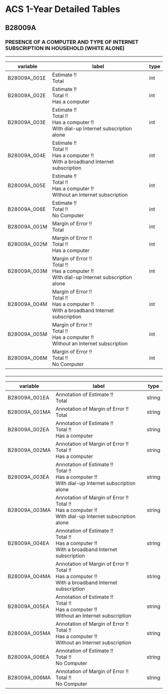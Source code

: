 # ACS 1-Year Detailed Tables

## B28009A

### PRESENCE OF A COMPUTER AND TYPE OF INTERNET SUBSCRIPTION IN HOUSEHOLD (WHITE ALONE)

___

| variable | label | type |
| ----- | ----- | ----- |
| B28009A_001E | Estimate !!<br>Total | int |
| B28009A_002E | Estimate !!<br>Total !!<br>Has a computer | int |
| B28009A_003E | Estimate !!<br>Total !!<br>Has a computer !!<br>With dial-up Internet subscription alone | int |
| B28009A_004E | Estimate !!<br>Total !!<br>Has a computer !!<br>With a broadband Internet subscription | int |
| B28009A_005E | Estimate !!<br>Total !!<br>Has a computer !!<br>Without an Internet subscription | int |
| B28009A_006E | Estimate !!<br>Total !!<br>No Computer | int |
| B28009A_001M | Margin of Error !!<br>Total | int |
| B28009A_002M | Margin of Error !!<br>Total !!<br>Has a computer | int |
| B28009A_003M | Margin of Error !!<br>Total !!<br>Has a computer !!<br>With dial-up Internet subscription alone | int |
| B28009A_004M | Margin of Error !!<br>Total !!<br>Has a computer !!<br>With a broadband Internet subscription | int |
| B28009A_005M | Margin of Error !!<br>Total !!<br>Has a computer !!<br>Without an Internet subscription | int |
| B28009A_006M | Margin of Error !!<br>Total !!<br>No Computer | int |
### 

___

| variable | label | type |
| ----- | ----- | ----- |
| B28009A_001EA | Annotation of Estimate !!<br>Total | string |
| B28009A_001MA | Annotation of Margin of Error !!<br>Total | string |
| B28009A_002EA | Annotation of Estimate !!<br>Total !!<br>Has a computer | string |
| B28009A_002MA | Annotation of Margin of Error !!<br>Total !!<br>Has a computer | string |
| B28009A_003EA | Annotation of Estimate !!<br>Total !!<br>Has a computer !!<br>With dial-up Internet subscription alone | string |
| B28009A_003MA | Annotation of Margin of Error !!<br>Total !!<br>Has a computer !!<br>With dial-up Internet subscription alone | string |
| B28009A_004EA | Annotation of Estimate !!<br>Total !!<br>Has a computer !!<br>With a broadband Internet subscription | string |
| B28009A_004MA | Annotation of Margin of Error !!<br>Total !!<br>Has a computer !!<br>With a broadband Internet subscription | string |
| B28009A_005EA | Annotation of Estimate !!<br>Total !!<br>Has a computer !!<br>Without an Internet subscription | string |
| B28009A_005MA | Annotation of Margin of Error !!<br>Total !!<br>Has a computer !!<br>Without an Internet subscription | string |
| B28009A_006EA | Annotation of Estimate !!<br>Total !!<br>No Computer | string |
| B28009A_006MA | Annotation of Margin of Error !!<br>Total !!<br>No Computer | string |

